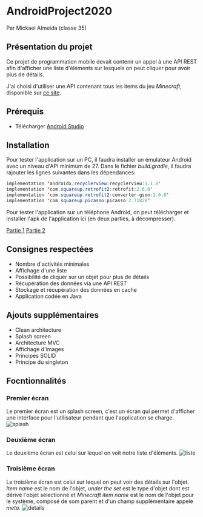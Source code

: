 # AndroidProject2020
Par Mickael Almeida (classe 35)
## Présentation du projet
Ce projet de programmation mobile devait contenir un appel à une API REST afin d'afficher une liste d'éléments sur lesquels on peut cliquer pour avoir plus de détails.

J'ai choisi d'utiliser une API contenant tous les items du jeu *Minecraft*, disponible sur [ce site](https://minecraft-ids.grahamedgecombe.com).
## Prérequis
* Télécharger [Android Studio](https://developer.android.com/studio)
## Installation
Pour tester l'application sur un PC, il faudra installer un émulateur Android avec un niveau d'API minimum de 27. Dans le fichier *build.gradle*, il faudra rajouter les lignes suivantes dans les dépendances:
```java
implementation 'androidx.recyclerview:recyclerview:1.1.0'
implementation 'com.squareup.retrofit2:retrofit:2.6.0'
implementation 'com.squareup.retrofit2:converter-gson:2.6.0'
implementation 'com.squareup.picasso:picasso:2.71828'
```
Pour tester l'application sur un téléphone Android, on peut télécharger et installer l'apk de l'application ici (en deux parties, à décompresser).

[Partie 1](https://github.com/Captn138/AndroidProject2020/raw/master/minecraft_items_list.zip)
[Partie 2](https://github.com/Captn138/AndroidProject2020/raw/master/minecraft_items_list.z01)
## Consignes respectées
* Nombre d'activités minimales
* Affichage d'une liste
* Possibilité de cliquer sur un objet pour plus de détails
* Récupération des données via une API REST
* Stockage et récupération des données en cache
* Application codée en Java
## Ajouts supplémentaires
* Clean architecture
* Splash screen
* Architecture MVC
* Affichage d'images
* Principes SOLID
* Principe du singleton
## Focntionnalités
### Premier écran
Le premier écran est un splash screen, c'est un écran qui permet d'afficher une interface pour l'utilisateur pendant que l'application se charge.
![splash](https://i.imgur.com/qDyo8OE.png)
### Deuxième écran
Le deuxième écran est celui sur lequel on voit notre liste d'éléments.
![liste](https://i.imgur.com/r2WaYb3.png)
### Troisième écran
Le troisième écran est celui sur lequel on peut voir des détails sur l'objet. *Item name* est le nom de l'objet, *under the set* est le type d'objet dont est dérivé l'objet sélectionné et *Minecraft item name* est le nom de l'objet pour le système, composé de som parent et d'un champ supplémentaire appelé *meta*.
![details](https://i.imgur.com/dJcUggS.png)
